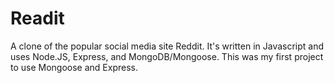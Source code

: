 # Readit

A clone of the popular social media site Reddit. It's written in Javascript and uses Node.JS, Express, and MongoDB/Mongoose. This was my first project to use Mongoose and Express.